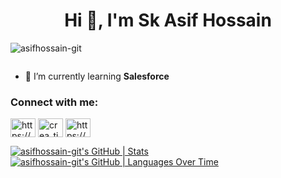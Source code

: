 
<h1 align="center">Hi 👋, I'm Sk Asif Hossain</h1>



<p align="left"> <img src="https://komarev.com/ghpvc/?username=asifhossain-git&label=Profile%20views&color=0e75b6&style=flat" alt="asifhossain-git" /> </p>

<p align="left"> <a href="https://twitter.com/" target="blank"><img src="https://img.shields.io/twitter/follow/?logo=twitter&style=for-the-badge" alt="" /></a> </p>

- 🌱 I’m currently learning **Salesforce**

<h3 align="left">Connect with me:</h3>
<p align="left">
<a href="https://linkedin.com/in/https://www.linkedin.com/in/sk-asif-hossain-b91443236/" target="blank"><img align="center" src="https://raw.githubusercontent.com/rahuldkjain/github-profile-readme-generator/master/src/images/icons/Social/linked-in-alt.svg" alt="https://www.linkedin.com/in/sk-asif-hossain-b91443236/" height="30" width="40" /></a>
<a href="https://instagram.com/crea_tivefisa" target="blank"><img align="center" src="https://raw.githubusercontent.com/rahuldkjain/github-profile-readme-generator/master/src/images/icons/Social/instagram.svg" alt="crea_tivefisa" height="30" width="40" /></a>
<a href="https://www.hackerrank.com/https://www.hackerrank.com/iamasifhossain" target="blank"><img align="center" src="https://raw.githubusercontent.com/rahuldkjain/github-profile-readme-generator/master/src/images/icons/Social/hackerrank.svg" alt="https://www.hackerrank.com/iamasifhossain" height="30" width="40" /></a>
</p>


[![asifhossain-git's GitHub | Stats](https://stats.quira.sh/asifhossain-git/github?theme=dark)](https://quira.sh?utm_source=widgets&utm_campaign=asifhossain-git)
[![asifhossain-git's GitHub | Languages Over Time](https://stats.quira.sh/asifhossain-git/languages-over-time?theme=dark)](https://quira.sh?utm_source=widgets&utm_campaign=asifhossain-git)


